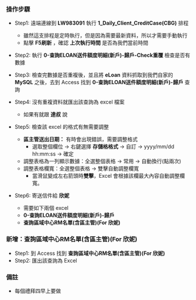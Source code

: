 ### 操作步驟
- Step1: 遠端連線到 **LW983091** 執行 **1_Daily_Client_CreditCase(CBG)** 排程
    - 雖然這支排程是定時執行，但是因為需要最新資料，所以才需要手動執行
    - 點擊 **F5刷新** ，確認 **上次執行時間** 是否為我們當前時間

- Step2: 執行 **0-查詢ELOAN送件額度明細(新戶)-歸戶-Check重覆** 檢查是否有數據

- Step3: 檢查完數據是否重複後，並且將 **eLoan** 資料抓取到我們自家的 **MySQL** 之後，去到 Access 找到 **0-查詢ELOAN送件額度明細(新戶)-歸戶** 查詢

- Step4: 沒有重複資料就匯出該查詢為 excel 檔案
    - 如果有就跟 **達叔** 說

- Step5: 檢查該 excel 的格式有無需要調整
    - **區主管送出日期：** 有時會出現錯誤，需要調整格式
        - 選取整個欄位 -> 右鍵選擇 **存儲格格式** -> 自訂 -> yyyy/mm/dd hh:mm:ss -> 確定
    - 調整表格為一列顯示數據：全選整個表格 -> 常用 -> 自動換行(點兩次)
    - 調整表格欄寬：全選整個表格 -> 雙擊自動調整欄寬
        - 當滑鼠變成左右箭頭時**雙擊**，Excel 會根據該欄最大內容自動調整欄寬。

- Step6: 寄送信件給 **欣妮**
    - 需要如下兩個 excel 
    - **0-查詢ELOAN送件額度明細(新戶)-歸戶**
    - **查詢區域中心RM名單(含區主管)(For 欣妮)**

### 新增：查詢區域中心RM名單(含區主管)(For 欣妮)
- Step1: 到 Access 找到 **查詢區域中心RM名單(含區主管)(For 欣妮)**
- Step2: 匯出該查詢為 Excel

### 備註
- 每個禮拜四早上要做